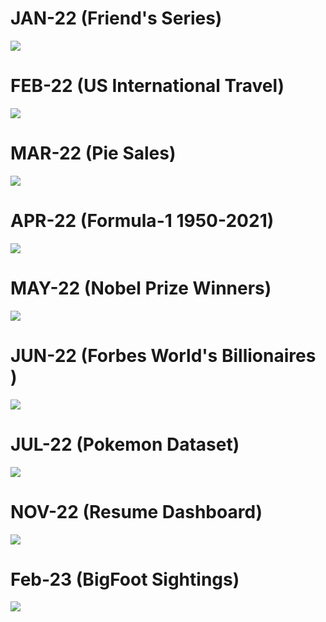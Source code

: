 # JAN-22 (Friend's Series)
![](https://github.com/adityanaranje/Onxy-Data-DNA-Challenges/blob/main/Images/JAN22.jpg)


# FEB-22 (US International Travel)
![](https://github.com/adityanaranje/Onxy-Data-DNA-Challenges/blob/main/Images/FEB22.jpg)


# MAR-22 (Pie Sales)
![](https://github.com/adityanaranje/Onxy-Data-DNA-Challenges/blob/main/Images/MAR22.jpg)


# APR-22 (Formula-1 1950-2021)
![](https://github.com/adityanaranje/Onxy-Data-DNA-Challenges/blob/main/Images/APR22.jpg)


# MAY-22 (Nobel Prize Winners)
![](https://github.com/adityanaranje/Onxy-Data-DNA-Challenges/blob/main/Images/MAY22.jpg)


# JUN-22 (Forbes World's Billionaires )
![](https://github.com/adityanaranje/Onxy-Data-DNA-Challenges/blob/main/Images/JUN22.jpg)


# JUL-22 (Pokemon Dataset)
![](https://github.com/adityanaranje/Onxy-Data-DNA-Challenges/blob/main/Images/JUL22.jpg)


# NOV-22 (Resume Dashboard)
![](https://github.com/adityanaranje/Onxy-Data-DNA-Challenges/blob/main/Images/nov22.jpg)


# Feb-23 (BigFoot Sightings)
![](https://github.com/adityanaranje/Onxy-Data-DNA-Challenges/blob/main/Images/Feb23.jpg)
